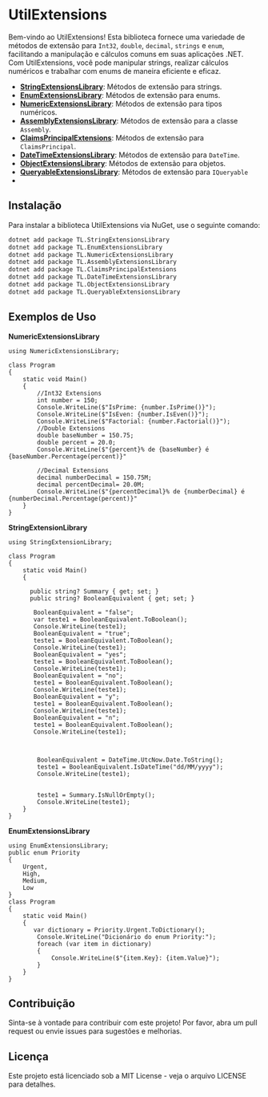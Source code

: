 # UtilExtensions

Bem-vindo ao UtilExtensions! Esta biblioteca fornece uma variedade de métodos de extensão para `Int32`, `double`, `decimal`, `strings` e `enum`, facilitando a manipulação e cálculos comuns em suas aplicações .NET. Com UtilExtensions, você pode manipular strings, realizar cálculos numéricos e trabalhar com enums de maneira eficiente e eficaz.

- **[StringExtensionsLibrary](./StringExtensionsLibrary/README.md)**: Métodos de extensão para strings.
- **[EnumExtensionsLibrary](./EnumExtensionsLibrary/README.md)**: Métodos de extensão para enums.
- **[NumericExtensionsLibrary](./NumericExtensionsLibrary/README.md)**: Métodos de extensão para tipos numéricos.
- **[AssemblyExtensionsLibrary](./AssemblyExtensionsLibrary/README.md)**: Métodos de extensão para a classe `Assembly`.
- **[ClaimsPrincipalExtensions](./ClaimsPrincipalExtensions/README.md)**: Métodos de extensão para `ClaimsPrincipal`.
- **[DateTimeExtensionsLibrary](./DateTimeExtensionsLibrary/README.md)**: Métodos de extensão para `DateTime`.
- **[ObjectExtensionsLibrary](./ObjectExtensionsLibrary/README.md)**: Métodos de extensão para objetos.
- **[QueryableExtensionsLibrary](./QueryableExtensionsLibrary/README.md)**: Métodos de extensão para `IQueryable`
- 
## Instalação

Para instalar a biblioteca UtilExtensions via NuGet, use o seguinte comando:

```sh
dotnet add package TL.StringExtensionsLibrary
dotnet add package TL.EnumExtensionsLibrary
dotnet add package TL.NumericExtensionsLibrary
dotnet add package TL.AssemblyExtensionsLibrary
dotnet add package TL.ClaimsPrincipalExtensions
dotnet add package TL.DateTimeExtensionsLibrary
dotnet add package TL.ObjectExtensionsLibrary
dotnet add package TL.QueryableExtensionsLibrary
```

## Exemplos de Uso

**NumericExtensionsLibrary** 
```
using NumericExtensionsLibrary;

class Program
{
    static void Main()
    {
        //Int32 Extensions
        int number = 150;
        Console.WriteLine($"IsPrime: {number.IsPrime()}");
        Console.WriteLine($"IsEven: {number.IsEven()}");
        Console.WriteLine($"Factorial: {number.Factorial()}");
        //Double Extensions
        double baseNumber = 150.75;
        double percent = 20.0;
        Console.WriteLine($"{percent}% de {baseNumber} é {baseNumber.Percentage(percent)}"

        //Decimal Extensions
        decimal numberDecimal = 150.75M;
        decimal percentDecimal= 20.0M;
        Console.WriteLine($"{percentDecimal}% de {numberDecimal} é {numberDecimal.Percentage(percent)}"
    }
}

```

**StringExtensionLibrary**
```
using StringExtensionLibrary;

class Program
{
    static void Main()
    {

      public string? Summary { get; set; }
      public string? BooleanEquivalent { get; set; }

       BooleanEquivalent = "false";
       var teste1 = BooleanEquivalent.ToBoolean();
       Console.WriteLine(teste1);
       BooleanEquivalent = "true";
       teste1 = BooleanEquivalent.ToBoolean();
       Console.WriteLine(teste1);
       BooleanEquivalent = "yes";
       teste1 = BooleanEquivalent.ToBoolean();
       Console.WriteLine(teste1);
       BooleanEquivalent = "no";
       teste1 = BooleanEquivalent.ToBoolean();
       Console.WriteLine(teste1);
       BooleanEquivalent = "y";
       teste1 = BooleanEquivalent.ToBoolean(); 
       Console.WriteLine(teste1);
       BooleanEquivalent = "n";
       teste1 = BooleanEquivalent.ToBoolean(); 
       Console.WriteLine(teste1);



        BooleanEquivalent = DateTime.UtcNow.Date.ToString();
        teste1 = BooleanEquivalent.IsDateTime("dd/MM/yyyy");
        Console.WriteLine(teste1);


        teste1 = Summary.IsNullOrEmpty();
        Console.WriteLine(teste1);
    }
}

```

**EnumExtensionsLibrary**
```
using EnumExtensionsLibrary;
public enum Priority
{
    Urgent,
    High,
    Medium,
    Low
}
class Program
{
    static void Main()
    {
       var dictionary = Priority.Urgent.ToDictionary();
        Console.WriteLine("Dicionário do enum Priority:");
        foreach (var item in dictionary)
        {
            Console.WriteLine($"{item.Key}: {item.Value}");
        }
    }
}

```

## Contribuição
Sinta-se à vontade para contribuir com este projeto! Por favor, abra um pull request ou envie issues para sugestões e melhorias.

## Licença
Este projeto está licenciado sob a MIT License - veja o arquivo LICENSE para detalhes.